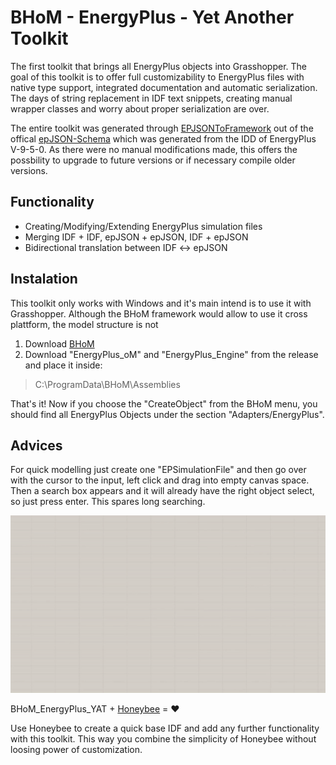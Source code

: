 # BHoM - EnergyPlus - Yet Another Toolkit
 The first toolkit that brings all EnergyPlus objects into Grasshopper. The goal of this toolkit is to offer full customizability to EnergyPlus files with native type support, integrated documentation and automatic serialization. The days of string replacement in IDF text snippets, creating manual wrapper classes and worry about proper serialization are over.

 The entire toolkit was generated through [EPJSONToFramework](https://github.com/usaluz/EPJSONToFramework) out of the offical [epJSON-Schema](https://eplus.readthedocs.io/en/latest/index.html) which was generated from the IDD of EnergyPlus V-9-5-0. As there were no manual modifications made, this offers the possbility to upgrade to future versions or if necessary compile older versions.


## Functionality

- Creating/Modifying/Extending EnergyPlus simulation files
- Merging IDF + IDF, epJSON + epJSON, IDF + epJSON
- Bidirectional translation between IDF <-> epJSON

## Instalation

This toolkit only works with Windows and it's main intend is to use it with Grasshopper. Although the BHoM framework would allow to use it cross plattform, the model structure is not 
1. Download [BHoM](bhom.xyz)
1. Download "EnergyPlus_oM" and "EnergyPlus_Engine" from the release and place it inside:
> C:\ProgramData\BHoM\Assemblies

That's it! Now if you choose the "CreateObject" from the BHoM menu, you should find all EnergyPlus Objects under the section "Adapters/EnergyPlus".

## Advices

For quick modelling just create one "EPSimulationFile" and then go over with the cursor to the input, left click and drag into empty canvas space. Then a search box appears and it will already have the right object select, so just press enter. This spares long searching.

![Create Simulation file](/docs/Gifs/BHoM_EnergyPlus_YAT_Grasshopper_Demo.gif)

 BHoM_EnergyPlus_YAT + [Honeybee](https://github.com/ladybug-tools/honeybee-energy) = :heart: 
 
Use Honeybee to create a quick base IDF and add any further functionality with this toolkit. This way you combine the simplicity of Honeybee without loosing power of customization. 